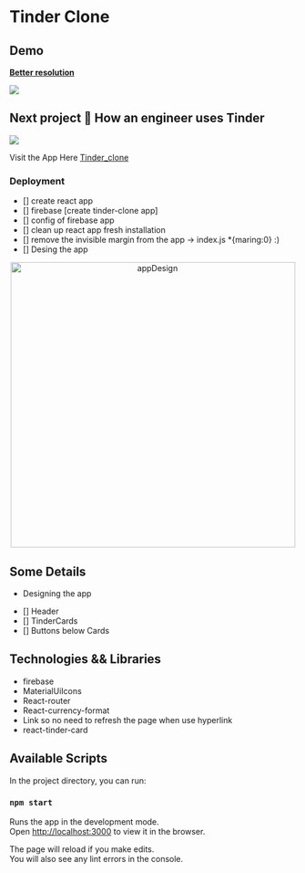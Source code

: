 # Tinder Clone

## Demo
<a href="https://gfycat.com/GrossCheeryApisdorsatalaboriosa" target="_blank"><strong>Better resolution</strong></a>

![](https://thumbs.gfycat.com/GrossCheeryApisdorsatalaboriosa-size_restricted.gif)


## Next project 🤣 How an engineer uses Tinder

![](https://thumbs.gfycat.com/OblongQuerulousDutchshepherddog-size_restricted.gif
)


Visit the App Here [Tinder_clone]()



### Deployment

- [] create react app
- [] firebase [create tinder-clone app]
- [] config of firebase app 
- [] clean up react app fresh installation 
- [] remove the invisible margin from the app -> index.js  *{maring:0} :)
- [] Desing the app

<p align="center"  >
  <img alt="appDesign" src="./appDesign.jpg" width="500" >
</p>


## Some Details 

 * Designing the app 
- [] Header 
- [] TinderCards 
- [] Buttons below Cards 




## Technologies && Libraries

- firebase
- MaterialUiIcons
- React-router
- React-currency-format
- Link so no need to refresh the page when use hyperlink
- react-tinder-card

## Available Scripts

In the project directory, you can run:

### `npm start`

Runs the app in the development mode.\
Open [http://localhost:3000](http://localhost:3000) to view it in the browser.

The page will reload if you make edits.\
You will also see any lint errors in the console.

